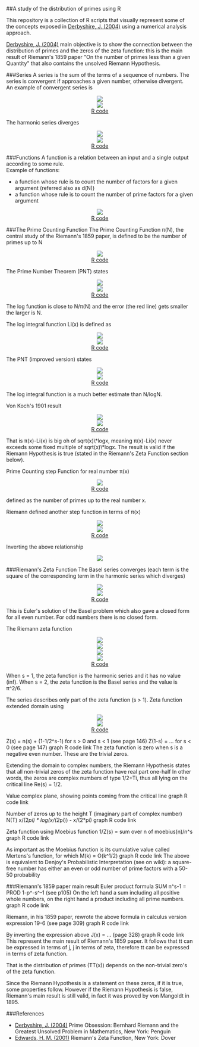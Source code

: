 ##A study of the distribution of primes using R

This repository is a collection of R scripts that visually represent some of the concepts exposed in [Derbyshire, J. (2004)] using a numerical analysis approach.

[Derbyshire, J. (2004)] main objective is to show the connection between the distribution of primes and the zeros of the zeta function: this is the main result of Riemann's 1859 paper "On the number of primes less than a given Quantity" that also contains the unsolved Riemann Hypothesis.

###Series
A series is the sum of the terms of a sequence of numbers. The series is convergent if approaches a given number, otherwise divergent.  
An example of convergent series is  
<p align="center">
<img src="readme/images/convergentseriesto2formula.png" />
<br/>
<img src="readme/images/convergentseriesto2.png" />
<br/>
<a href="R/ConvergentSeriesTo2.R">R code</a>
</p>
The harmonic series diverges  
<p align="center">
<img src="readme/images/harmonicseriesformula.png" />
<br/>
<img src="readme/images/harmonicseries.png" />
<br/>
<a href="R/HarmonicSeries.R">R code</a>
</p>

###Functions
A function is a relation between an input and a single output according to some rule.  
Example of functions:  
* a function whose rule is to count the number of factors for a given argument (referred also as d(N))  
* a function whose rule is to count the number of prime factors for a given argument  
<p align="center">
<img src="readme/images/factorcountingfunction.png" />
<br/>
<a href="R/FactorCountingFunction.R">R code</a>
</p>

###The Prime Counting Function
The Prime Counting Function π(N), the central study of the Riemann's 1859 paper, is defined to be the number of primes up to N  
<p align="center">
<img src="readme/images/primecountingfunction.png" />
<br/>
<a href="R/PrimeCountingFunction.R">R code</a>
</p>

The Prime Number Theorem (PNT) states
<p align="center">
<img src="readme/images/theprimenumbertheoremformula.png" />
<br/>
<img src="readme/images/theprimenumbertheorem.png" />
<br/>
<a href="R/ThePrimeNumberTheorem.R">R code</a>
</p>
The log function is close to N/π(N) and the error (the red line) gets smaller the larger is N.  

The log integral function Li(x) is defined as  
<p align="center">
<img src="readme/images/thelogintegralfunctionformula.png" />
<br/>
<img src="readme/images/thelogintegralfunction.png" />
<br/>
<a href="R/TheLogIntegralFunction.R">R code</a>
</p>

The PNT (improved version) states  
<p align="center">
<img src="readme/images/theprimenumbertheoremimprovedformula.png" />
<br/>
<img src="readme/images/theprimenumbertheoremimproved.png" />
<br/>
<a href="R/ThePrimeNumberTheoremImproved.R">R code</a>
</p>
The log integral function is a much better estimate than N/logN.  

Von Koch's 1901 result  
<p align="center">
<img src="readme/images/vonkochresultformula.png" />
<br/>
<img src="readme/images/vonkochresult.png" />
<br/>
<a href="R/VonKochResult.R">R code</a>
</p>
That is π(x)-Li(x) is big oh of sqrt(x)\*logx, meaning π(x)-Li(x) never exceeds some fixed multiple of sqrt(x)\*logx.  
The result is valid if the Riemann Hypothesis is true (stated in the Riemann's Zeta Function section below).  

Prime Counting step Function for real number π(x)  
<p align="center">
<img src="readme/images/primecountingfunctionreal.png" />
<br/>
<a href="R/PrimeCountingFunctionReal.R">R code</a>
</p>
defined as the number of primes up to the real number x.  

Riemann defined another step function in terms of π(x)  
<p align="center">
<img src="readme/images/jfunctionrealformula.png" />
<br/>
<img src="readme/images/jfunctionreal.png" />
<br/>
<a href="R/JFunctionReal.R">R code</a>
</p>

Inverting the above relationship  
<p align="center">
<img src="readme/images/pifunctionrealformula.png" />
</p>

###Riemann's Zeta Function
The Basel series converges (each term is the square of the corresponding term in the harmonic series which diverges)  
<p align="center">
<img src="readme/images/thebaselproblemformula.png" />
<br/>
<img src="readme/images/thebaselproblem.png" />
<br/>
<a href="R/TheBaselProblem.R">R code</a>
</p>
This is Euler's solution of the Basel problem which also gave a closed form for all even number. For odd numbers there is no closed form.  

The Riemann zeta function
<p align="center">
<img src="readme/images/riemannzetafunctionformula1.png" />
<br/>
<img src="readme/images/riemannzetafunctionformula2.png" />
<br/>
<img src="readme/images/riemannzetafunctionformula3.png" />
<br/>
<img src="readme/images/riemannzetafunction.png" />
<br/>
<a href="R/RiemannZetaFunction.R">R code</a>
</p>
When s = 1, the zeta function is the harmonic series and it has no value (inf).
When s = 2, the zeta function is the Basel series and the value is π^2/6.

The series describes only part of the zeta function (s > 1).
Zeta function extended domain using
<p align="center">
<img src="readme/images/riemannzetafunctionfulldomainformula.png" />
<br/>
<img src="readme/images/riemannzetafunctionfulldomain.png" />
<br/>
<a href="R/RiemannZetaFunctionFullDomain.R">R code</a>
</p>
	Z(s) = n(s) + (1-1/2^s-1) for s > 0 and s < 1 (see page 146)
	Z(1-s) = … for s < 0 (see page 147)
	graph
	R code link
The zeta function is zero when s is a negative even number. These are the trivial zeros.

Extending the domain to complex numbers, the Riemann Hypothesis states that
	all non-trivial zeros of the zeta function have real part one-half
In other words, the zeros are complex numbers of type 1/2+Ti, thus all lying on the critical line Re(s) = 1/2.

Value complex plane, showing points coming from the critical line
	graph
	R code link

Number of zeros up to the height T (imaginary part of complex number)
	N(T) x/(2*pi) * log(x/(2*pi)) - x/(2*pi)
	graph
	R code link

Zeta function using Moebius function
	1/Z(s) = sum over n of moebius(n)/n^s
	graph
	R code link

As important as the Moebius function is its cumulative value called Mertens's function, for which
	M(k) = O(k^1/2)
	graph
	R code link
The above is equivalent to Denjoy's Probabilistic Interpretation (see on wiki): 
	a square-free number has either an even or odd number of prime factors with a 50-50 probability

###Riemann's 1859 paper main result
Euler product formula
	SUM n^s-1 = PROD 1-p^-s^-1 (see p105)
On the left hand a sum including all positive whole numbers, on the right hand a product including all prime numbers.
	graph
	R code link

Riemann, in his 1859 paper,  rewrote the above formula in calculus version
	expression 19-6 (see page 309)
	graph
	R code link

By inverting the expression above
	J(x) = … (page 328)
	graph
	R code link
This represent the main result of Riemann's 1859 paper.
It follows that tt can be expressed in terms of j, j in terms of zeta, therefore tt can be expressed in terms of zeta function.

That is the distribution of primes (TT(x)) depends on the non-trivial zero's of the zeta function. 

Since the Riemann Hypothesis is a statement on these zeros, if it is true, some properties follow.
However if the Riemann Hypothesis is false, Riemann's main result is still valid, in fact it was proved by von Mangoldt in 1895.

###References
* [Derbyshire, J. (2004)] Prime Obsession: Bernhard Riemann and the Greatest Unsolved Problem in Mathematics, New York: Penguin
* [Edwards, H. M. (2001)] Riemann's Zeta Function, New York: Dover 

[Derbyshire, J. (2004)]:http://www.amazon.com/exec/obidos/ASIN/0452285259/ref=nosim/weisstein-20
[Edwards, H. M. (2001)]:http://www.amazon.com/exec/obidos/ASIN/0486417409/ref=nosim/weisstein-20

